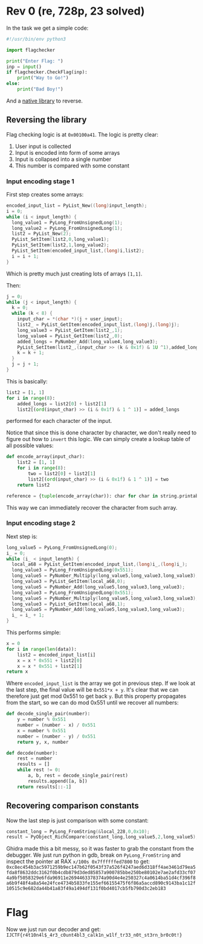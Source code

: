 # Rev 0 (re, 728p, 23 solved)

In the task we get a simple code:

```python
#!/usr/bin/env python3

import flagchecker

print("Enter Flag: ")
inp = input()
if flagchecker.CheckFlag(inp):
    print("Way to Go!")
else:
    print("Bad Boy!")
```

And a [native library](flagchecker.so) to reverse.

## Reversing the library

Flag checking logic is at `0x00100a41`.
The logic is pretty clear:

1. User input is collected
2. Input is encoded into form of some arrays
3. Input is collapsed into a single number
4. This number is compared with some constant

### Input encoding stage 1

First step creates some arrays:

```c
encoded_input_list = PyList_New((long)input_length);
i = 0;
while (i < input_length) {
  long_value1 = PyLong_FromUnsignedLong(1);
  long_value2 = PyLong_FromUnsignedLong(1);
  list2 = PyList_New(2);
  PyList_SetItem(list2,0,long_value1);
  PyList_SetItem(list2,1,long_value2);
  PyList_SetItem(encoded_input_list,(long)i,list2);
  i = i + 1;
}
```

Which is pretty much just creating lots of arrays `[1,1]`.

Then:

```c
j = 0;
while (j < input_length) {
  k = 0;
  while (k < 8) {
    input_char = *(char *)(j + user_input);
    list2_ = PyList_GetItem(encoded_input_list,(long)j,(long)j);
    long_value3 = PyList_GetItem(list2_,1);
    long_value4 = PyList_GetItem(list2_,0);
    added_longs = PyNumber_Add(long_value4,long_value3);
    PyList_SetItem(list2_,(input_char >> (k & 0x1f) & 1U ^1),added_longs);
    k = k + 1;
  }
  j = j + 1;
}
```

This is basically:

```python
list2 = [1, 1]
for i in range(8):
    added_longs = list2[0] + list2[1]
    list2[(ord(input_char) >> (i & 0x1f) & 1 ^ 1)] = added_longs
```

performed for each character of the input.

Notice that since this is done character by character, we don't really need to figure out how to `invert` this logic.
We can simply create a lookup table of all possible values:

```python
def encode_array(input_char):
    list2 = [1, 1]
    for i in range(8):
        two = list2[0] + list2[1]
        list2[(ord(input_char) >> (i & 0x1f) & 1 ^ 1)] = two
    return list2

reference = {tuple(encode_array(char)): char for char in string.printable}
```

This way we can immediately recover the character from such array.

### Input encoding stage 2

Next step is:

```c
long_value5 = PyLong_FromUnsignedLong(0);
i_ = 0;
while (i_ < input_length) {
  local_a68 = PyList_GetItem(encoded_input_list,(long)i_,(long)i_);
  long_value3 = PyLong_FromUnsignedLong(0x551);
  long_value5 = PyNumber_Multiply(long_value5,long_value3,long_value3);
  long_value3 = PyList_GetItem(local_a68,0);
  long_value5 = PyNumber_Add(long_value5,long_value3,long_value3);
  long_value3 = PyLong_FromUnsignedLong(0x551);
  long_value5 = PyNumber_Multiply(long_value5,long_value3,long_value3);
  long_value3 = PyList_GetItem(local_a68,1);
  long_value5 = PyNumber_Add(long_value5,long_value3,long_value3);
  i_ = i_ + 1;
}
```

This performs simple:

```python
x = 0
for i in range(len(data)):
    list2 = encoded_input_list[i]
    x = x * 0x551 + list2[0]
    x = x * 0x551 + list2[1]
return x
```

Where `encoded_input_list` is the array we got in previous step.
If we look at the last step, the final value will be `0x551*x + y`.
It's clear that we can therefore just get mod 0x551 to get back `y`.
But this property propagates from the start, so we can do mod 0x551 until we recover all numbers:

```python
def decode_single_pair(number):
    y = number % 0x551
    number = (number - x) / 0x551
    x = number % 0x551
    number = (number - y) / 0x551
    return y, x, number

def decode(number):
    rest = number
    results = []
    while rest != 0:
        a, b, rest = decode_single_pair(rest)
        results.append([a, b])
    return results[::-1]
```

## Recovering comparison constants

Now the last step is just comparison with some constant:

```c
constant_long = PyLong_FromString(&local_228,0,0x10);
result = PyObject_RichCompare(constant_long,long_value5,2,long_value5);
```

Ghidra made this a bit messy, so it was faster to grab the constant from the debugger.
We just run python in gdb, break on `PyLong_FromString` and inspect the pointer at RAX `x/100s 0x7ffffffed7800` to get: `0xc8ec454b3ac5971259b9ec147b62f0543f37a526f4247aed6d318ff4ae3461d79ea5fda8f8632ddc3162f0b4cdb879d3ded85857a900785bbe250be80102e7ae2afd33cf074a9bf5058329e6fda96911e2694463378374a90d4e4e250327c4a0614ba51d4cf396f8a6b9f48f4a8a54e24fce4734b5833fe155ef66155475f6f86a5accd890c9143ba1c12f10515c9e682da44b41a83f49a1494df131f0bd4017cb5fb790d3c2eb183`

# Flag

Now we just run our decoder and get: `IJCTF{r4t10n4l$_4r3_c0unt4bl3_calk1n_w1lf_tr33_n0t_st3rn_br0c0t!}`
